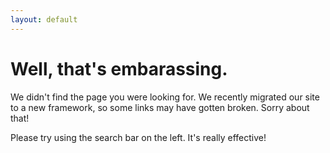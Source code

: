 ```yaml
---
layout: default
---
```

<h1>Well, that's embarassing.</h1>

We didn't find the page you were looking for. We recently migrated our site to a new framework, so some links may have gotten broken. Sorry about that!

Please try using the search bar on the left. It's really effective!
